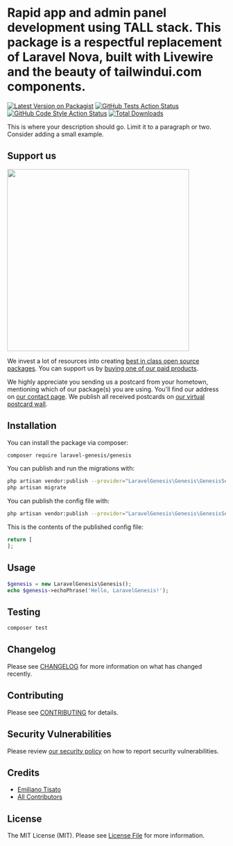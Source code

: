 # Rapid app and admin panel development using TALL stack. This package is a respectful replacement of Laravel Nova, built with Livewire and the beauty of tailwindui.com components.

[![Latest Version on Packagist](https://img.shields.io/packagist/v/LaravelGenesis/genesis.svg?style=flat-square)](https://packagist.org/packages/LaravelGenesis/genesis)
[![GitHub Tests Action Status](https://img.shields.io/github/workflow/status/LaravelGenesis/genesis/run-tests?label=tests)](https://github.com/laravel-genesis/genesis/actions?query=workflow%3ATests+branch%3Amaster)
[![GitHub Code Style Action Status](https://img.shields.io/github/workflow/status/LaravelGenesis/genesis/Check%20&%20fix%20styling?label=code%20style)](https://github.com/laravel-genesis/genesis/actions?query=workflow%3A"Check+%26+fix+styling"+branch%3Amaster)
[![Total Downloads](https://img.shields.io/packagist/dt/LaravelGenesis/genesis.svg?style=flat-square)](https://packagist.org/packages/LaravelGenesis/genesis)

This is where your description should go. Limit it to a paragraph or two. Consider adding a small example.

## Support us

[<img src="https://github-ads.s3.eu-central-1.amazonaws.com/package-genesis-laravel.jpg?t=1" width="419px" />](https://spatie.be/github-ad-click/package-genesis-laravel)

We invest a lot of resources into creating [best in class open source packages](https://spatie.be/open-source). You can support us by [buying one of our paid products](https://spatie.be/open-source/support-us).

We highly appreciate you sending us a postcard from your hometown, mentioning which of our package(s) you are using. You'll find our address on [our contact page](https://spatie.be/about-us). We publish all received postcards on [our virtual postcard wall](https://spatie.be/open-source/postcards).

## Installation

You can install the package via composer:

```bash
composer require laravel-genesis/genesis
```

You can publish and run the migrations with:

```bash
php artisan vendor:publish --provider="LaravelGenesis\Genesis\GenesisServiceProvider" --tag="genesis-migrations"
php artisan migrate
```

You can publish the config file with:

```bash
php artisan vendor:publish --provider="LaravelGenesis\Genesis\GenesisServiceProvider" --tag="genesis-config"
```

This is the contents of the published config file:

```php
return [
];
```

## Usage

```php
$genesis = new LaravelGenesis\Genesis();
echo $genesis->echoPhrase('Hello, LaravelGenesis!');
```

## Testing

```bash
composer test
```

## Changelog

Please see [CHANGELOG](CHANGELOG.md) for more information on what has changed recently.

## Contributing

Please see [CONTRIBUTING](.github/CONTRIBUTING.md) for details.

## Security Vulnerabilities

Please review [our security policy](../../security/policy) on how to report security vulnerabilities.

## Credits

-   [Emiliano Tisato](https://github.com/emilianotisato)
-   [All Contributors](../../contributors)

## License

The MIT License (MIT). Please see [License File](LICENSE.md) for more information.
